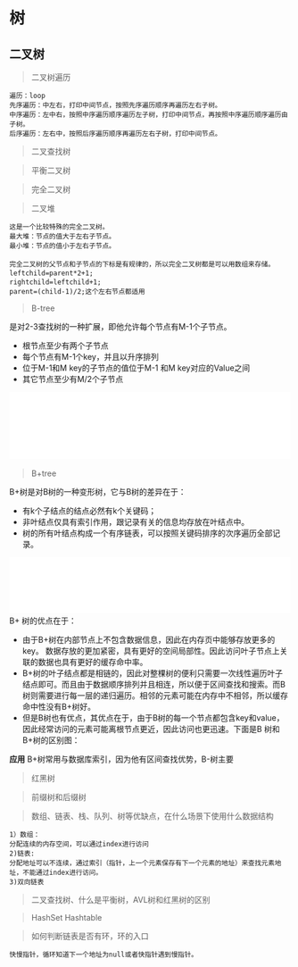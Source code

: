 # 树
## 二叉树

>二叉树遍历

	遍历：loop
	先序遍历：中左右，打印中间节点，按照先序遍历顺序再遍历左右子树。
	中序遍历：左中右，按照中序遍历顺序遍历左子树，打印中间节点，再按照中序遍历顺序遍历由子树。
	后序遍历：左右中，按照后序遍历顺序再遍历左右子树，打印中间节点。

>二叉查找树

>平衡二叉树

>完全二叉树

>二叉堆

	这是一个比较特殊的完全二叉树。
	最大堆：节点的值大于左右子节点。
	最小堆：节点的值小于左右子节点。

	完全二叉树的父节点和子节点的下标是有规律的，所以完全二叉树都是可以用数组来存储。
	leftchild=parent*2+1;
	rightchild=leftchild+1;
	parent=(child-1)/2;这个左右节点都适用

>B-tree

是对2-3查找树的一种扩展，即他允许每个节点有M-1个子节点。

* 根节点至少有两个子节点
* 每个节点有M-1个key，并且以升序排列
* 位于M-1和M key的子节点的值位于M-1 和M key对应的Value之间
* 其它节点至少有M/2个子节点

![image](images/b-tree.gif)

>B+tree

B+树是对B树的一种变形树，它与B树的差异在于：
* 有k个子结点的结点必然有k个关键码；
* 非叶结点仅具有索引作用，跟记录有关的信息均存放在叶结点中。
* 树的所有叶结点构成一个有序链表，可以按照关键码排序的次序遍历全部记录。

![image](images/b+tree.gif)
B+ 树的优点在于：

* 由于B+树在内部节点上不包含数据信息，因此在内存页中能够存放更多的key。 数据存放的更加紧密，具有更好的空间局部性。因此访问叶子节点上关联的数据也具有更好的缓存命中率。
* B+树的叶子结点都是相链的，因此对整棵树的便利只需要一次线性遍历叶子结点即可。而且由于数据顺序排列并且相连，所以便于区间查找和搜索。而B树则需要进行每一层的递归遍历。相邻的元素可能在内存中不相邻，所以缓存命中性没有B+树好。
* 但是B树也有优点，其优点在于，由于B树的每一个节点都包含key和value，因此经常访问的元素可能离根节点更近，因此访问也更迅速。下面是B 树和B+树的区别图：

**应用** B+树常用与数据库索引，因为他有区间查找优势，B-树主要
>红黑树

>前缀树和后缀树

>数组、链表、栈、队列、树等优缺点，在什么场景下使用什么数据结构

	1）数组：
	分配连续的内存空间，可以通过index进行访问
	2)链表:
	分配地址可以不连续，通过索引（指针，上一个元素保存有下一个元素的地址）来查找元素地址，不能通过index进行访问。
	3)双向链表

>二叉查找树、什么是平衡树，AVL树和红黑树的区别

>HashSet Hashtable

>如何判断链表是否有环，环的入口

	快慢指针，循环知道下一个地址为null或者快指针遇到慢指针。

